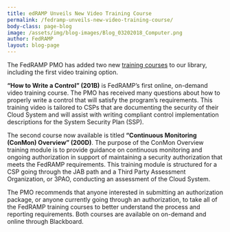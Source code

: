 ```yaml
---
title: edRAMP Unveils New Video Training Course
permalink: /fedramp-unveils-new-video-training-course/
body-class: page-blog
image: /assets/img/blog-images/Blog_03202018_Computer.png
author: FedRAMP
layout: blog-page
---
```



The FedRAMP PMO has added two new [training courses](https://www.fedramp.gov/training/) to our library, including the first video training option.

**“How to Write a Control” (201B)** is FedRAMP’s first online, on-demand video training course. The PMO has received many questions about how to properly write a control that will satisfy the program’s requirements. This training video is tailored to CSPs that are documenting the security of their Cloud System and will assist with writing compliant control implementation descriptions for the System Security Plan (SSP).

The second course now available is titled **“Continuous Monitoring (ConMon) Overview” (200D)**. The purpose of the ConMon Overview training module is to provide guidance on continuous monitoring and ongoing authorization in support of maintaining a security authorization that meets the FedRAMP requirements. This training module is structured for a CSP going through the JAB path and a Third Party Assessment Organization, or 3PAO, conducting an assessment of the Cloud System.  

The PMO recommends that anyone interested in submitting an authorization package, or anyone currently going through an authorization, to take all of the FedRAMP training courses to better understand the process and reporting requirements. Both courses are available on on-demand and online through Blackboard.
